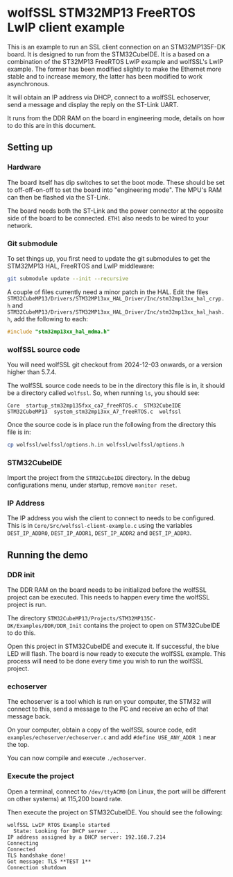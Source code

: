 # wolfSSL STM32MP13 FreeRTOS LwIP client example

This is an example to run an SSL client connection on an STM32MP135F-DK board.
It is designed to run from the STM32CubeIDE. It is a based on a combination of
the ST32MP13 FreeRTOS LwIP example and wolfSSL's LwIP example. The former has
been modified slightly to make the Ethernet more stable and to increase memory,
the latter has been modified to work asynchronous.

It will obtain an IP address via DHCP, connect to a wolfSSL echoserver, send a
message and display the reply on the ST-Link UART.

It runs from the DDR RAM on the board in engineering mode, details on how to do
this are in this document.

## Setting up

### Hardware

The board itself has dip switches to set the boot mode. These should be set to
off-off-on-off to set the board into "engineering mode". The MPU's RAM can
then be flashed via the ST-Link.

The board needs both the ST-Link and the power connector at the opposite side of
the board to be connected. `ETH1` also needs to be wired to your network.

### Git submodule

To set things up, you first need to update the git submodules to get the
STM32MP13 HAL, FreeRTOS and LwIP middleware:

```sh
git submodule update --init --recursive
```

A couple of files currently need a minor patch in the HAL. Edit the files
`STM32CubeMP13/Drivers/STM32MP13xx_HAL_Driver/Inc/stm32mp13xx_hal_cryp.h`
and `STM32CubeMP13/Drivers/STM32MP13xx_HAL_Driver/Inc/stm32mp13xx_hal_hash.h`,
add the following to each:

```c
#include "stm32mp13xx_hal_mdma.h"
```

### wolfSSL source code

You will need wolfSSL git checkout from 2024-12-03 onwards, or a version higher
than 5.7.4.

The wolfSSL source code needs to be in the directory this file is in, it should
be a directory called `wolfssl`. So, when running `ls`, you should see:

```
Core  startup_stm32mp135fxx_ca7_freeRTOS.c  STM32CubeIDE  STM32CubeMP13  system_stm32mp13xx_A7_freeRTOS.c  wolfssl
```

Once the source code is in place run the following from the directory this file
is in:

```sh
cp wolfssl/wolfssl/options.h.in wolfssl/wolfssl/options.h
```

### STM32CubeIDE

Import the project from the `STM32CubeIDE` directory. In the debug
configurations menu, under startup, remove `monitor reset`.

### IP Address

The IP address you wish the client to connect to needs to be configured. This is
in `Core/Src/wolfssl-client-example.c` using the variables `DEST_IP_ADDR0`,
`DEST_IP_ADDR1`, `DEST_IP_ADDR2` and `DEST_IP_ADDR3`.

## Running the demo

### DDR init

The DDR RAM on the board needs to be initialized before the wolfSSL project can
be executed. This needs to happen every time the wolfSSL project is run.

The directory `STM32CubeMP13/Projects/STM32MP135C-DK/Examples/DDR/DDR_Init`
contains the project to open on STM32CubeIDE to do this.

Open this project in STM32CubeIDE and execute it. If successful, the blue LED
will flash. The board is now ready to execute the wolfSSL example. This process
will need to be done every time you wish to run the wolfSSL project.

### echoserver

The echoserver is a tool which is run on your computer, the STM32 will connect
to this, send a message to the PC and receive an echo of that message back.

On your computer, obtain a copy of the wolfSSL source code, edit
`examples/echoserver/echoserver.c` and add `#define USE_ANY_ADDR 1` near the
top.

You can now compile and execute `./echoserver`.

### Execute the project

Open a terminal, connect to `/dev/ttyACM0` (on Linux, the port will be different
on other systems) at 115,200 board rate.

Then execute the project on STM32CubeIDE. You should see the following:

```
wolfSSL LwIP RTOS Example started
  State: Looking for DHCP server ...
IP address assigned by a DHCP server: 192.168.7.214
Connecting
Connected
TLS handshake done!
Got message: TLS **TEST 1** 
Connection shutdown

```
